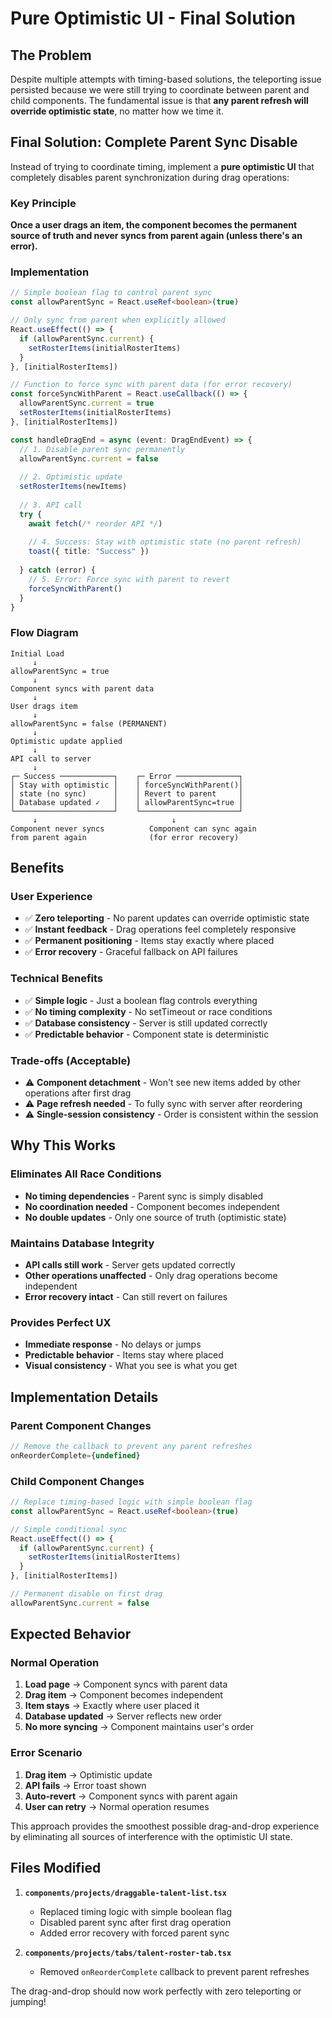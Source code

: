 # Pure Optimistic UI - Final Solution

## The Problem
Despite multiple attempts with timing-based solutions, the teleporting issue persisted because we were still trying to coordinate between parent and child components. The fundamental issue is that **any parent refresh will override optimistic state**, no matter how we time it.

## Final Solution: Complete Parent Sync Disable

Instead of trying to coordinate timing, implement a **pure optimistic UI** that completely disables parent synchronization during drag operations:

### Key Principle
**Once a user drags an item, the component becomes the permanent source of truth and never syncs from parent again (unless there's an error).**

### Implementation

```typescript
// Simple boolean flag to control parent sync
const allowParentSync = React.useRef<boolean>(true)

// Only sync from parent when explicitly allowed
React.useEffect(() => {
  if (allowParentSync.current) {
    setRosterItems(initialRosterItems)
  }
}, [initialRosterItems])

// Function to force sync with parent data (for error recovery)
const forceSyncWithParent = React.useCallback(() => {
  allowParentSync.current = true
  setRosterItems(initialRosterItems)
}, [initialRosterItems])

const handleDragEnd = async (event: DragEndEvent) => {
  // 1. Disable parent sync permanently
  allowParentSync.current = false
  
  // 2. Optimistic update
  setRosterItems(newItems)
  
  // 3. API call
  try {
    await fetch(/* reorder API */)
    
    // 4. Success: Stay with optimistic state (no parent refresh)
    toast({ title: "Success" })
    
  } catch (error) {
    // 5. Error: Force sync with parent to revert
    forceSyncWithParent()
  }
}
```

### Flow Diagram

```
Initial Load
     ↓
allowParentSync = true
     ↓
Component syncs with parent data
     ↓
User drags item
     ↓
allowParentSync = false (PERMANENT)
     ↓
Optimistic update applied
     ↓
API call to server
     ↓
┌─ Success ────────────┐    ┌─ Error ──────────────┐
│ Stay with optimistic │    │ forceSyncWithParent()│
│ state (no sync)      │    │ Revert to parent     │
│ Database updated ✓   │    │ allowParentSync=true │
└──────────────────────┘    └──────────────────────┘
     ↓                              ↓
Component never syncs          Component can sync again
from parent again              (for error recovery)
```

## Benefits

### User Experience
- ✅ **Zero teleporting** - No parent updates can override optimistic state
- ✅ **Instant feedback** - Drag operations feel completely responsive
- ✅ **Permanent positioning** - Items stay exactly where placed
- ✅ **Error recovery** - Graceful fallback on API failures

### Technical Benefits
- ✅ **Simple logic** - Just a boolean flag controls everything
- ✅ **No timing complexity** - No setTimeout or race conditions
- ✅ **Database consistency** - Server is still updated correctly
- ✅ **Predictable behavior** - Component state is deterministic

### Trade-offs (Acceptable)
- ⚠️ **Component detachment** - Won't see new items added by other operations after first drag
- ⚠️ **Page refresh needed** - To fully sync with server after reordering
- ⚠️ **Single-session consistency** - Order is consistent within the session

## Why This Works

### Eliminates All Race Conditions
- **No timing dependencies** - Parent sync is simply disabled
- **No coordination needed** - Component becomes independent
- **No double updates** - Only one source of truth (optimistic state)

### Maintains Database Integrity
- **API calls still work** - Server gets updated correctly
- **Other operations unaffected** - Only drag operations become independent
- **Error recovery intact** - Can still revert on failures

### Provides Perfect UX
- **Immediate response** - No delays or jumps
- **Predictable behavior** - Items stay where placed
- **Visual consistency** - What you see is what you get

## Implementation Details

### Parent Component Changes
```typescript
// Remove the callback to prevent any parent refreshes
onReorderComplete={undefined}
```

### Child Component Changes
```typescript
// Replace timing-based logic with simple boolean flag
const allowParentSync = React.useRef<boolean>(true)

// Simple conditional sync
React.useEffect(() => {
  if (allowParentSync.current) {
    setRosterItems(initialRosterItems)
  }
}, [initialRosterItems])

// Permanent disable on first drag
allowParentSync.current = false
```

## Expected Behavior

### Normal Operation
1. **Load page** → Component syncs with parent data
2. **Drag item** → Component becomes independent
3. **Item stays** → Exactly where user placed it
4. **Database updated** → Server reflects new order
5. **No more syncing** → Component maintains user's order

### Error Scenario
1. **Drag item** → Optimistic update
2. **API fails** → Error toast shown
3. **Auto-revert** → Component syncs with parent again
4. **User can retry** → Normal operation resumes

This approach provides the smoothest possible drag-and-drop experience by eliminating all sources of interference with the optimistic UI state.

## Files Modified

1. **`components/projects/draggable-talent-list.tsx`**
   - Replaced timing logic with simple boolean flag
   - Disabled parent sync after first drag operation
   - Added error recovery with forced parent sync

2. **`components/projects/tabs/talent-roster-tab.tsx`**
   - Removed `onReorderComplete` callback to prevent parent refreshes

The drag-and-drop should now work perfectly with zero teleporting or jumping!